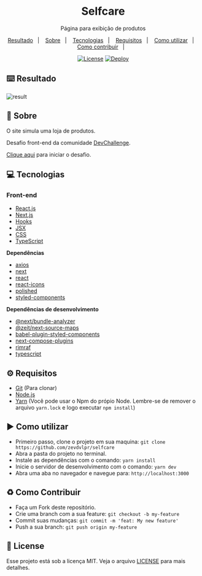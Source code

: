 <div align="center">    
  <h1>Selfcare</h1>
  <p>Página para exibição de produtos</p>  
  
  <a href="#keyboard-resultado">Resultado</a>&nbsp;&nbsp;&nbsp;|&nbsp;&nbsp;&nbsp;
  <a href="#page_with_curl-sobre">Sobre</a>&nbsp;&nbsp;&nbsp;|&nbsp;&nbsp;&nbsp;
  <a href="#computer-tecnologias">Tecnologias</a>&nbsp;&nbsp;&nbsp;|&nbsp;&nbsp;&nbsp;
  <a href="#gear-requisitos">Requisitos</a>&nbsp;&nbsp;&nbsp;|&nbsp;&nbsp;&nbsp;
  <a href="#arrow_forward-como-cutilizar">Como utilizar</a>&nbsp;&nbsp;&nbsp;|&nbsp;&nbsp;&nbsp;
  <a href="#recycle-como-contribuir">Como contribuir</a>&nbsp;&nbsp;&nbsp;|&nbsp;&nbsp;&nbsp;
  
  <a href="https://github.com/zevdvlpr/selfcare/blob/master/LICENSE"><img src="https://img.shields.io/github/license/zevdvlpr/selfcare?color=0080ff&label=License&style=flat-square" alt="License"></a>
  <a href="https://selfcare-zevdvlpr.vercel.app"><img src="https://img.shields.io/badge/Deploy-View%20Site-0080ff?style=flat-square" alt="Deploy"></a>
  </a>
</div>

## :keyboard: Resultado

<img src="https://github.com/zevdvlpr/selfcare/blob/master/public/result.gif" alt="result" />

## :page_with_curl: Sobre

O site simula uma loja de produtos.

Desafio front-end da comunidade [DevChallenge](https://discord.gg/yvYXhGj).

[Clique aqui](https://www.devchallenge.com.br/detail/5f14fad2130a5d78f89d9642) para iniciar o desafio.

## :computer: Tecnologias

### Front-end

- [React.js](https://pt-br.reactjs.org/)
- [Next.js](https://nextjs.org/)
- [Hooks](https://pt-br.reactjs.org/docs/hooks-intro.html)
- [JSX](https://pt-br.reactjs.org/docs/introducing-jsx.html)
- [CSS](https://developer.mozilla.org/pt-BR/docs/Web/CSS)
- [TypeScript](https://www.typescriptlang.org)

**Dependências**

- [axios](https://github.com/axios/axios)
- [next](https://github.com/vercel/next.js)
- [react](https://github.com/facebook/react)
- [react-icons](https://github.com/react-icons/react-icons)
- [polished](https://github.com/styled-components/polished)
- [styled-components](https://github.com/styled-components/styled-components)

**Dependências de desenvolvimento**

- [@next/bundle-analyzer](https://github.com/vercel/next.js/tree/canary/packages/next-bundle-analyzer)
- [@zeit/next-source-maps](https://github.com/vercel/next-plugins/tree/master/packages/next-source-maps)
- [babel-plugin-styled-components](https://github.com/styled-components/babel-plugin-styled-components)
- [next-compose-plugins](https://github.com/cyrilwanner/next-compose-plugins)
- [rimraf](https://github.com/isaacs/rimraf)
- [typescript](https://github.com/microsoft/TypeScript)

## :gear: Requisitos

- [Git](https://git-scm.com/) (Para clonar)
- [Node.js](https://node.js.org/)
- [Yarn](https://yarnpkg.com/) (Você pode usar o Npm do própio Node. Lembre-se de remover o arquivo `yarn.lock` e logo executar `npm install`)

## :arrow_forward: Como utilizar

- Primeiro passo, clone o projeto em sua maquina: `git clone https://github.com/zevdvlpr/selfcare`
- Abra a pasta do projeto no terminal.
- Instale as dependências com o comando: `yarn install`
- Inicie o servidor de desenvolvimento com o comando: `yarn dev`
- Abra uma aba no navegador e navegue para: `http://localhost:3000`

## :recycle: Como Contribuir

- Faça um Fork deste repositório.
- Crie uma branch com a sua feature: `git checkout -b my-feature`
- Commit suas mudanças: `git commit -m 'feat: My new feature'`
- Push a sua branch: `git push origin my-feature`

## :customs: License

Esse projeto está sob a licença MIT. Veja o arquivo [LICENSE](https://github.com/zevdvlpr/selfcare/tree/master/LICENSE) para mais detalhes.
